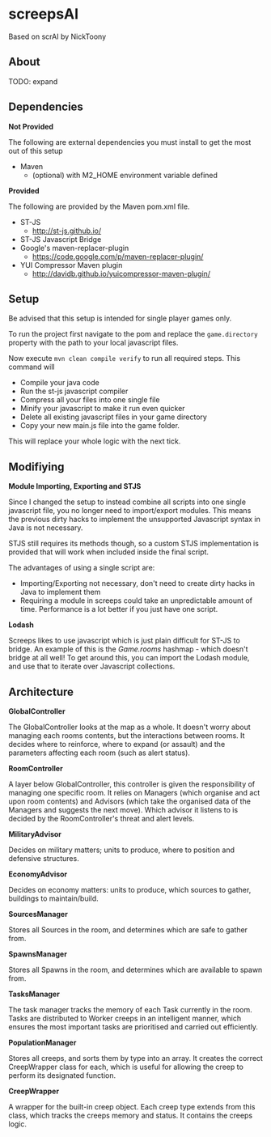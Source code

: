 screepsAI
===================

Based on scrAI by NickToony

About
-------------
TODO: expand


Dependencies
----------

**Not Provided**

The following are external dependencies you must install to get the most out of this setup

 - Maven
	 - (optional) with M2_HOME environment variable defined

**Provided**

The following are provided by the Maven pom.xml file.

 - ST-JS
	 - http://st-js.github.io/
 - ST-JS Javascript Bridge
 - Google's maven-replacer-plugin
	 - https://code.google.com/p/maven-replacer-plugin/
 - YUI Compressor Maven plugin
	- http://davidb.github.io/yuicompressor-maven-plugin/


Setup
-------------------

Be advised that this setup is intended for single player games only.

To run the project first navigate to the pom and replace the `game.directory` property with the
path to your local javascript files.

Now execute `mvn clean compile verify` to run all required steps. This command will
* Compile your java code
* Run the st-js javascript compiler
* Compress all your files into one single file
* Minify your javascript to make it run even quicker
* Delete all existing javascript files in your game directory
* Copy your new main.js file into the game folder.

This will replace your whole logic with the next tick.


Modifiying
-------
**Module Importing, Exporting and STJS**

Since I changed the setup to instead combine all scripts into one single javascript file, you no longer need to import/export modules. This means the previous dirty hacks to implement the unsupported Javascript syntax in Java is not necessary.

STJS still requires its methods though, so a custom STJS implementation is provided that will work when included inside the final script.

The advantages of using a single script are:
- Importing/Exporting not necessary, don't need to create dirty hacks in Java to implement them
- Requiring a module in screeps could take an unpredictable amount of time. Performance is a lot better if you just have one script.

**Lodash**

Screeps likes to use javascript which is just plain difficult for ST-JS to bridge. An example of this is the *Game.rooms* hashmap - which doesn't bridge at all well! To get around this, you can import the Lodash module, and use that to iterate over Javascript collections.

Architecture
-------

**GlobalController**

The GlobalController looks at the map as a whole. It doesn't worry about managing each rooms contents, but the interactions between rooms. It decides where to reinforce, where to expand (or assault) and the parameters affecting each room (such as alert status).

**RoomController**

A layer below GlobalController, this controller is given the responsibility of managing one specific room. It relies on Managers (which organise and act upon room contents) and Advisors (which take the organised data of the Managers and suggests the next move). Which advisor it listens to is decided by the RoomController's threat and alert levels.

**MilitaryAdvisor**

Decides on military matters; units to produce, where to position and defensive structures.

**EconomyAdvisor**

Decides on economy matters: units to produce, which sources to gather, buildings to maintain/build.

**SourcesManager**

Stores all Sources in the room, and determines which are safe to gather from.

**SpawnsManager**

Stores all Spawns in the room, and determines which are available to spawn from.

**TasksManager**

The task manager tracks the memory of each Task currently in the room. Tasks are distributed to Worker creeps in an intelligent manner, which ensures the most important tasks are prioritised and carried out efficiently.

**PopulationManager**

Stores all creeps, and sorts them by type into an array. It creates the correct CreepWrapper class for each, which is useful for allowing the creep to perform its designated function.

**CreepWrapper**

A wrapper for the built-in creep object. Each creep type extends from this class, which tracks the creeps memory and status. It contains the creeps logic.
